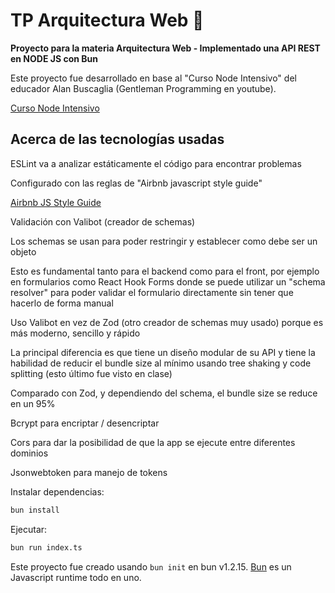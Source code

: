 # TP Arquitectura Web 📡

**Proyecto para la materia Arquitectura Web - Implementado una API REST en NODE JS con Bun**

Este proyecto fue desarrollado en base al "Curso Node Intensivo" del educador Alan Buscaglia (Gentleman Programming en youtube).

[Curso Node Intensivo](https://www.youtube.com/watch?v=z4x1OGfJkek&t=186s)

## Acerca de las tecnologías usadas

ESLint va a analizar estáticamente el código para encontrar problemas

Configurado con las reglas de "Airbnb javascript style guide"

[Airbnb JS Style Guide](https://github.com/airbnb/javascript)

Validación con Valibot (creador de schemas)

Los schemas se usan para poder restringir y establecer como debe ser un objeto

Esto es fundamental tanto para el backend como para el front, por ejemplo en formularios como React Hook Forms donde se puede utilizar un "schema resolver" para poder validar el formulario directamente sin tener que hacerlo de forma manual

Uso Valibot en vez de Zod (otro creador de schemas muy usado) porque es más moderno, sencillo y rápido

La principal diferencia es que tiene un diseño modular de su API y tiene la habilidad de reducir el bundle size al mínimo usando tree shaking y code splitting (esto último fue visto en clase)

Comparado con Zod, y dependiendo del schema, el bundle size se reduce en un 95%

Bcrypt para encriptar / desencriptar

Cors para dar la posibilidad de que la app se ejecute entre diferentes dominios

Jsonwebtoken para manejo de tokens


Instalar dependencias:

```bash
bun install
```

Ejecutar:

```bash
bun run index.ts
```

Este proyecto fue creado usando `bun init` en bun v1.2.15. [Bun](https://bun.sh) es un Javascript runtime todo en uno.
